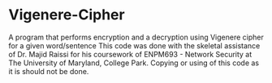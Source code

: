 # Vigenere-Cipher
A program that performs encryption and a decryption using Vigenere cipher for a given word/sentence 
This code was done with the skeletal assistance of Dr. Majid Raissi for his coursework of ENPM693 - Network Security at The University of Maryland, College Park. Copying or using of this code as it is should not be done.
